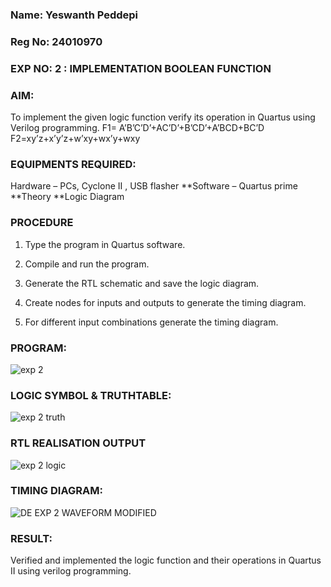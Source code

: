 ### Name: Yeswanth Peddepi
### Reg No: 24010970
### EXP NO: 2 : IMPLEMENTATION BOOLEAN FUNCTION 

### AIM: 

To implement the given logic function verify its operation in Quartus using Verilog programming.
F1= A’B’C’D’+AC’D’+B’CD’+A’BCD+BC’D
F2=xy’z+x’y’z+w’xy+wx’y+wxy


### EQUIPMENTS REQUIRED:
Hardware – PCs, Cyclone II , USB flasher
**Software – Quartus prime
**Theory
**Logic Diagram


### PROCEDURE

1.	Type the program in Quartus software.

2.	Compile and run the program.

3.	Generate the RTL schematic and save the logic diagram.

4.	Create nodes for inputs and outputs to generate the timing diagram.

5.	For different input combinations generate the timing diagram.


### PROGRAM:

![exp 2](https://github.com/user-attachments/assets/11238812-30b9-4abc-98db-4231452cf4d2)



 
### LOGIC SYMBOL & TRUTHTABLE: 
![exp 2 truth](https://github.com/user-attachments/assets/bd06b486-34b8-476c-b79c-5de45341f6b8)


### RTL REALISATION OUTPUT
![exp 2 logic](https://github.com/user-attachments/assets/afade277-0ccb-49d8-92d4-90924296930e)


### TIMING DIAGRAM:
![DE EXP 2 WAVEFORM MODIFIED](https://github.com/user-attachments/assets/f4b0faae-945d-4c46-adfc-11908577ec58)


### RESULT:
Verified and implemented the logic function and their operations in Quartus II using verilog
programming.




